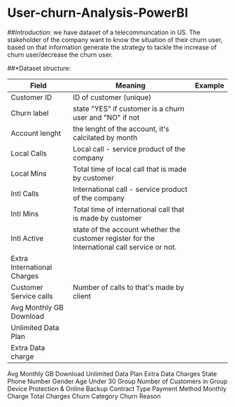 # User-churn-Analysis-PowerBI
##*Introduction*:  we have dataset of a telecommuncation in US. The stakeholder of the company want to know the situation of their churn user, based on that information generate the strategy to tackle the increase of churn user/decrease the churn user.

##*Dataset structure:

| **Field**     | **Meaning**   | **Example**   | 
| ------------- | ------------- | ------------- | 
| Customer ID | ID of customer (unique)
| Churn label | state "YES" if customer is a churn user and "NO" if not
| Account lenght | the lenght of the account, it's calcilated by month
| Local Calls |Local call - service product of the company
| Local Mins | Total time of local call that is made by customer
| Intl Calls | International call - service product of the company
| Intl Mins | Total time of international call that is made by customer
|	Intl Active	| state of the account whether the customer register for the International call service or not.
| Extra International Charges |
| Customer Service calls | Number of calls to that's made by client
| Avg Monthly GB Download | 
| Unlimited Data Plan |
| Extra Data charge |


Avg Monthly GB Download	Unlimited Data Plan	Extra Data Charges	State	Phone Number	Gender	Age	Under 30	Group	Number of Customers in Group	Device Protection & Online Backup	Contract Type	Payment Method	Monthly Charge	Total Charges	Churn Category	Churn Reason
